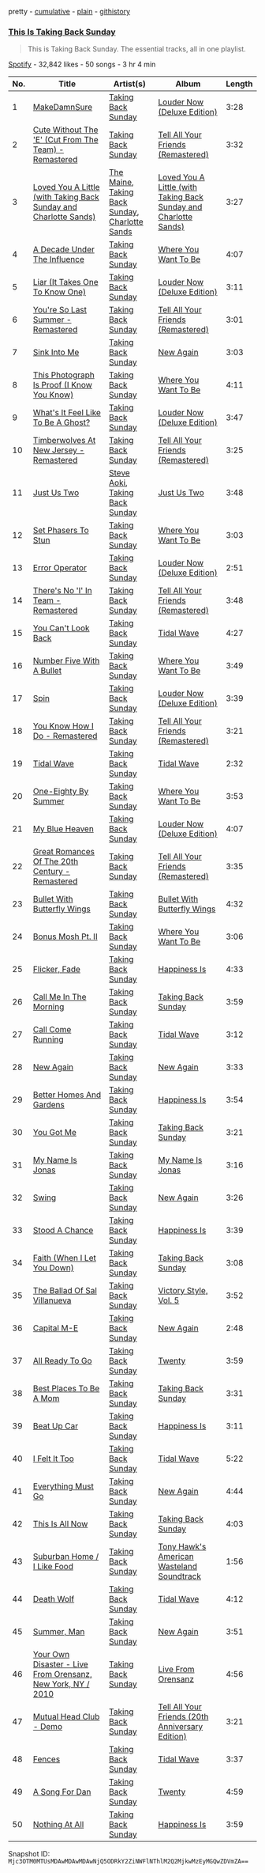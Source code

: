 pretty - [cumulative](/playlists/cumulative/37i9dQZF1DZ06evO1b7p16.md) - [plain](/playlists/plain/37i9dQZF1DZ06evO1b7p16) - [githistory](https://github.githistory.xyz/mackorone/spotify-playlist-archive/blob/main/playlists/plain/37i9dQZF1DZ06evO1b7p16)

### [This Is Taking Back Sunday](https://open.spotify.com/playlist/37i9dQZF1DZ06evO1b7p16)

> This is Taking Back Sunday\. The essential tracks, all in one playlist.

[Spotify](https://open.spotify.com/user/spotify) - 32,842 likes - 50 songs - 3 hr 4 min

| No. | Title | Artist(s) | Album | Length |
|---|---|---|---|---|
| 1 | [MakeDamnSure](https://open.spotify.com/track/6fTgbkBiMITtHUmik95ClX) | [Taking Back Sunday](https://open.spotify.com/artist/24XtlMhEMNdi822vi0MhY1) | [Louder Now \(Deluxe Edition\)](https://open.spotify.com/album/3t5ZnNa4NdyldNHZcFhETb) | 3:28 |
| 2 | [Cute Without The 'E' \(Cut From The Team\) \- Remastered](https://open.spotify.com/track/6OyKBwLzq4h15XmxeWf5n4) | [Taking Back Sunday](https://open.spotify.com/artist/24XtlMhEMNdi822vi0MhY1) | [Tell All Your Friends \(Remastered\)](https://open.spotify.com/album/0gBSoXYKsE3HHZNbgMPnEg) | 3:32 |
| 3 | [Loved You A Little \(with Taking Back Sunday and Charlotte Sands\)](https://open.spotify.com/track/0IPKskRI33eRXjUhNUr9b5) | [The Maine](https://open.spotify.com/artist/4o0pNHbyj36LPvukNqEug0), [Taking Back Sunday](https://open.spotify.com/artist/24XtlMhEMNdi822vi0MhY1), [Charlotte Sands](https://open.spotify.com/artist/2cAXhrWAztXGwk6r15ibW2) | [Loved You A Little \(with Taking Back Sunday and Charlotte Sands\)](https://open.spotify.com/album/2tgx0FJj6dtx3GzTm1Jbbd) | 3:27 |
| 4 | [A Decade Under The Influence](https://open.spotify.com/track/6um5ccNzX7k3SRsVnLupvI) | [Taking Back Sunday](https://open.spotify.com/artist/24XtlMhEMNdi822vi0MhY1) | [Where You Want To Be](https://open.spotify.com/album/6D1rTYBev0y8ZKE5tD7OP9) | 4:07 |
| 5 | [Liar \(It Takes One To Know One\)](https://open.spotify.com/track/5heRy6IDNiQXDJf1tZ6SUc) | [Taking Back Sunday](https://open.spotify.com/artist/24XtlMhEMNdi822vi0MhY1) | [Louder Now \(Deluxe Edition\)](https://open.spotify.com/album/3t5ZnNa4NdyldNHZcFhETb) | 3:11 |
| 6 | [You're So Last Summer \- Remastered](https://open.spotify.com/track/0cY6CAgB5wShSOTT3lQl2t) | [Taking Back Sunday](https://open.spotify.com/artist/24XtlMhEMNdi822vi0MhY1) | [Tell All Your Friends \(Remastered\)](https://open.spotify.com/album/0gBSoXYKsE3HHZNbgMPnEg) | 3:01 |
| 7 | [Sink Into Me](https://open.spotify.com/track/3XctWgpqES8k6NcpJuS1jA) | [Taking Back Sunday](https://open.spotify.com/artist/24XtlMhEMNdi822vi0MhY1) | [New Again](https://open.spotify.com/album/5wRjl19Zy5H45GTTQ5olYS) | 3:03 |
| 8 | [This Photograph Is Proof \(I Know You Know\)](https://open.spotify.com/track/3m1OyPw3fzMPAwDMcYcM6Z) | [Taking Back Sunday](https://open.spotify.com/artist/24XtlMhEMNdi822vi0MhY1) | [Where You Want To Be](https://open.spotify.com/album/6D1rTYBev0y8ZKE5tD7OP9) | 4:11 |
| 9 | [What's It Feel Like To Be A Ghost?](https://open.spotify.com/track/376GmAj8YF8fIJLe5IwOoH) | [Taking Back Sunday](https://open.spotify.com/artist/24XtlMhEMNdi822vi0MhY1) | [Louder Now \(Deluxe Edition\)](https://open.spotify.com/album/3t5ZnNa4NdyldNHZcFhETb) | 3:47 |
| 10 | [Timberwolves At New Jersey \- Remastered](https://open.spotify.com/track/1JFPraHovseDzutd6BOIry) | [Taking Back Sunday](https://open.spotify.com/artist/24XtlMhEMNdi822vi0MhY1) | [Tell All Your Friends \(Remastered\)](https://open.spotify.com/album/0gBSoXYKsE3HHZNbgMPnEg) | 3:25 |
| 11 | [Just Us Two](https://open.spotify.com/track/7xcI1Zektgesyth4OXLW0H) | [Steve Aoki](https://open.spotify.com/artist/77AiFEVeAVj2ORpC85QVJs), [Taking Back Sunday](https://open.spotify.com/artist/24XtlMhEMNdi822vi0MhY1) | [Just Us Two](https://open.spotify.com/album/2SM7pq8HGnx7xPuMyb8mck) | 3:48 |
| 12 | [Set Phasers To Stun](https://open.spotify.com/track/33n3pRhzyat73ZGUzluZjx) | [Taking Back Sunday](https://open.spotify.com/artist/24XtlMhEMNdi822vi0MhY1) | [Where You Want To Be](https://open.spotify.com/album/6D1rTYBev0y8ZKE5tD7OP9) | 3:03 |
| 13 | [Error Operator](https://open.spotify.com/track/3Zcx8pEo36dcrdppEmLVjs) | [Taking Back Sunday](https://open.spotify.com/artist/24XtlMhEMNdi822vi0MhY1) | [Louder Now \(Deluxe Edition\)](https://open.spotify.com/album/3t5ZnNa4NdyldNHZcFhETb) | 2:51 |
| 14 | [There's No 'I' In Team \- Remastered](https://open.spotify.com/track/5GDhZIimrLEJAgV7zVshSG) | [Taking Back Sunday](https://open.spotify.com/artist/24XtlMhEMNdi822vi0MhY1) | [Tell All Your Friends \(Remastered\)](https://open.spotify.com/album/0gBSoXYKsE3HHZNbgMPnEg) | 3:48 |
| 15 | [You Can't Look Back](https://open.spotify.com/track/5qHSOO5fanhbdjPaiAIeVY) | [Taking Back Sunday](https://open.spotify.com/artist/24XtlMhEMNdi822vi0MhY1) | [Tidal Wave](https://open.spotify.com/album/6vPMvidS9gatI17eT9k1cC) | 4:27 |
| 16 | [Number Five With A Bullet](https://open.spotify.com/track/1TDj6SaGAWm81OfkXVbTNr) | [Taking Back Sunday](https://open.spotify.com/artist/24XtlMhEMNdi822vi0MhY1) | [Where You Want To Be](https://open.spotify.com/album/6D1rTYBev0y8ZKE5tD7OP9) | 3:49 |
| 17 | [Spin](https://open.spotify.com/track/1rnuOugmaCQNaYxMhGrSyT) | [Taking Back Sunday](https://open.spotify.com/artist/24XtlMhEMNdi822vi0MhY1) | [Louder Now \(Deluxe Edition\)](https://open.spotify.com/album/3t5ZnNa4NdyldNHZcFhETb) | 3:39 |
| 18 | [You Know How I Do \- Remastered](https://open.spotify.com/track/7zqyhEbjAajHuvH2Icn1Hr) | [Taking Back Sunday](https://open.spotify.com/artist/24XtlMhEMNdi822vi0MhY1) | [Tell All Your Friends \(Remastered\)](https://open.spotify.com/album/0gBSoXYKsE3HHZNbgMPnEg) | 3:21 |
| 19 | [Tidal Wave](https://open.spotify.com/track/1LX0mHhWjzv03627Qi80Qd) | [Taking Back Sunday](https://open.spotify.com/artist/24XtlMhEMNdi822vi0MhY1) | [Tidal Wave](https://open.spotify.com/album/6vPMvidS9gatI17eT9k1cC) | 2:32 |
| 20 | [One\-Eighty By Summer](https://open.spotify.com/track/6r2EjEQh33dR5Ofxf5r79T) | [Taking Back Sunday](https://open.spotify.com/artist/24XtlMhEMNdi822vi0MhY1) | [Where You Want To Be](https://open.spotify.com/album/6D1rTYBev0y8ZKE5tD7OP9) | 3:53 |
| 21 | [My Blue Heaven](https://open.spotify.com/track/6pYzQWbPT3zw4F8Y5euTfl) | [Taking Back Sunday](https://open.spotify.com/artist/24XtlMhEMNdi822vi0MhY1) | [Louder Now \(Deluxe Edition\)](https://open.spotify.com/album/3t5ZnNa4NdyldNHZcFhETb) | 4:07 |
| 22 | [Great Romances Of The 20th Century \- Remastered](https://open.spotify.com/track/3c8n08bk0XGdL3HKro1kpD) | [Taking Back Sunday](https://open.spotify.com/artist/24XtlMhEMNdi822vi0MhY1) | [Tell All Your Friends \(Remastered\)](https://open.spotify.com/album/0gBSoXYKsE3HHZNbgMPnEg) | 3:35 |
| 23 | [Bullet With Butterfly Wings](https://open.spotify.com/track/6B6d64PpWBT6tLfxT0eMhE) | [Taking Back Sunday](https://open.spotify.com/artist/24XtlMhEMNdi822vi0MhY1) | [Bullet With Butterfly Wings](https://open.spotify.com/album/1ZEg013HK19x0U7IUYT5aG) | 4:32 |
| 24 | [Bonus Mosh Pt\. II](https://open.spotify.com/track/29zr7yJcEHQpCXz8aAZWOb) | [Taking Back Sunday](https://open.spotify.com/artist/24XtlMhEMNdi822vi0MhY1) | [Where You Want To Be](https://open.spotify.com/album/6D1rTYBev0y8ZKE5tD7OP9) | 3:06 |
| 25 | [Flicker, Fade](https://open.spotify.com/track/6QQq00cv1UZK0bwWWEpa5e) | [Taking Back Sunday](https://open.spotify.com/artist/24XtlMhEMNdi822vi0MhY1) | [Happiness Is](https://open.spotify.com/album/2N02qdLn3XiNlb8c0SFyPd) | 4:33 |
| 26 | [Call Me In The Morning](https://open.spotify.com/track/6YMTBc93GQJQB1RkqUU1ux) | [Taking Back Sunday](https://open.spotify.com/artist/24XtlMhEMNdi822vi0MhY1) | [Taking Back Sunday](https://open.spotify.com/album/1W4uX1UOB3fn04DiEgYinY) | 3:59 |
| 27 | [Call Come Running](https://open.spotify.com/track/5yrO5luvHEpLL8OC8qr7uN) | [Taking Back Sunday](https://open.spotify.com/artist/24XtlMhEMNdi822vi0MhY1) | [Tidal Wave](https://open.spotify.com/album/6vPMvidS9gatI17eT9k1cC) | 3:12 |
| 28 | [New Again](https://open.spotify.com/track/5ZB0YmZ4e9TEuPa2ghD3XI) | [Taking Back Sunday](https://open.spotify.com/artist/24XtlMhEMNdi822vi0MhY1) | [New Again](https://open.spotify.com/album/5wRjl19Zy5H45GTTQ5olYS) | 3:33 |
| 29 | [Better Homes And Gardens](https://open.spotify.com/track/4GENwH9HjfqB6n1jiNR56D) | [Taking Back Sunday](https://open.spotify.com/artist/24XtlMhEMNdi822vi0MhY1) | [Happiness Is](https://open.spotify.com/album/2N02qdLn3XiNlb8c0SFyPd) | 3:54 |
| 30 | [You Got Me](https://open.spotify.com/track/2WX60bCE9R6GpJWDEMUwUe) | [Taking Back Sunday](https://open.spotify.com/artist/24XtlMhEMNdi822vi0MhY1) | [Taking Back Sunday](https://open.spotify.com/album/1W4uX1UOB3fn04DiEgYinY) | 3:21 |
| 31 | [My Name Is Jonas](https://open.spotify.com/track/5824RecoRviXjWRAYNuFyM) | [Taking Back Sunday](https://open.spotify.com/artist/24XtlMhEMNdi822vi0MhY1) | [My Name Is Jonas](https://open.spotify.com/album/0Amv7DoAWRHE1nPS2LGXmw) | 3:16 |
| 32 | [Swing](https://open.spotify.com/track/66tVNSi55Hh2J4mfa3Dvuj) | [Taking Back Sunday](https://open.spotify.com/artist/24XtlMhEMNdi822vi0MhY1) | [New Again](https://open.spotify.com/album/5wRjl19Zy5H45GTTQ5olYS) | 3:26 |
| 33 | [Stood A Chance](https://open.spotify.com/track/0ZUrzmpZOdHGyUwHVu9USO) | [Taking Back Sunday](https://open.spotify.com/artist/24XtlMhEMNdi822vi0MhY1) | [Happiness Is](https://open.spotify.com/album/2N02qdLn3XiNlb8c0SFyPd) | 3:39 |
| 34 | [Faith \(When I Let You Down\)](https://open.spotify.com/track/77Mwze1RAWtlOhG5r3BqVR) | [Taking Back Sunday](https://open.spotify.com/artist/24XtlMhEMNdi822vi0MhY1) | [Taking Back Sunday](https://open.spotify.com/album/1W4uX1UOB3fn04DiEgYinY) | 3:08 |
| 35 | [The Ballad Of Sal Villanueva](https://open.spotify.com/track/5wd2AS3onzv83EUFPxuOkj) | [Taking Back Sunday](https://open.spotify.com/artist/24XtlMhEMNdi822vi0MhY1) | [Victory Style, Vol\. 5](https://open.spotify.com/album/2WTpvwVyDW00HMYAjVyc9k) | 3:52 |
| 36 | [Capital M\-E](https://open.spotify.com/track/7gZpGRd8lzWXBIMDWIN2LX) | [Taking Back Sunday](https://open.spotify.com/artist/24XtlMhEMNdi822vi0MhY1) | [New Again](https://open.spotify.com/album/5wRjl19Zy5H45GTTQ5olYS) | 2:48 |
| 37 | [All Ready To Go](https://open.spotify.com/track/0rkg1WLUTCvzYM8ViG29d8) | [Taking Back Sunday](https://open.spotify.com/artist/24XtlMhEMNdi822vi0MhY1) | [Twenty](https://open.spotify.com/album/216CNxCLlMTynBoS9uZAb2) | 3:59 |
| 38 | [Best Places To Be A Mom](https://open.spotify.com/track/6qblu5bhHV9qJXuvBXgd4m) | [Taking Back Sunday](https://open.spotify.com/artist/24XtlMhEMNdi822vi0MhY1) | [Taking Back Sunday](https://open.spotify.com/album/1W4uX1UOB3fn04DiEgYinY) | 3:31 |
| 39 | [Beat Up Car](https://open.spotify.com/track/6VCnQfitwjZnCACwCRjPOn) | [Taking Back Sunday](https://open.spotify.com/artist/24XtlMhEMNdi822vi0MhY1) | [Happiness Is](https://open.spotify.com/album/2N02qdLn3XiNlb8c0SFyPd) | 3:11 |
| 40 | [I Felt It Too](https://open.spotify.com/track/4gQGrIw38yZITh4JQNEVOO) | [Taking Back Sunday](https://open.spotify.com/artist/24XtlMhEMNdi822vi0MhY1) | [Tidal Wave](https://open.spotify.com/album/6vPMvidS9gatI17eT9k1cC) | 5:22 |
| 41 | [Everything Must Go](https://open.spotify.com/track/3BT2yJJNZ8cfk57TGHdWiF) | [Taking Back Sunday](https://open.spotify.com/artist/24XtlMhEMNdi822vi0MhY1) | [New Again](https://open.spotify.com/album/5wRjl19Zy5H45GTTQ5olYS) | 4:44 |
| 42 | [This Is All Now](https://open.spotify.com/track/0vS38XxhV24I3yEGjZLYmq) | [Taking Back Sunday](https://open.spotify.com/artist/24XtlMhEMNdi822vi0MhY1) | [Taking Back Sunday](https://open.spotify.com/album/1W4uX1UOB3fn04DiEgYinY) | 4:03 |
| 43 | [Suburban Home / I Like Food](https://open.spotify.com/track/0QAnIy8DmxJNaClLQVYlxM) | [Taking Back Sunday](https://open.spotify.com/artist/24XtlMhEMNdi822vi0MhY1) | [Tony Hawk's American Wasteland Soundtrack](https://open.spotify.com/album/1ttszNk2tbxuzeln1Ib7e0) | 1:56 |
| 44 | [Death Wolf](https://open.spotify.com/track/2D1i89f8JciKL4IOmUwdEy) | [Taking Back Sunday](https://open.spotify.com/artist/24XtlMhEMNdi822vi0MhY1) | [Tidal Wave](https://open.spotify.com/album/6vPMvidS9gatI17eT9k1cC) | 4:12 |
| 45 | [Summer, Man](https://open.spotify.com/track/0liXar8GQi3nwKrbe6Ooi2) | [Taking Back Sunday](https://open.spotify.com/artist/24XtlMhEMNdi822vi0MhY1) | [New Again](https://open.spotify.com/album/5wRjl19Zy5H45GTTQ5olYS) | 3:51 |
| 46 | [Your Own Disaster \- Live From Orensanz, New York, NY / 2010](https://open.spotify.com/track/1aggSZloUOTB3Y6vGMD8GS) | [Taking Back Sunday](https://open.spotify.com/artist/24XtlMhEMNdi822vi0MhY1) | [Live From Orensanz](https://open.spotify.com/album/586wLbc8nvAWQXVcAAwib4) | 4:56 |
| 47 | [Mutual Head Club \- Demo](https://open.spotify.com/track/5UYNFezTaq71mYe6dfu9LO) | [Taking Back Sunday](https://open.spotify.com/artist/24XtlMhEMNdi822vi0MhY1) | [Tell All Your Friends \(20th Anniversary Edition\)](https://open.spotify.com/album/5vXgzBXFBLdsE22WvrkmjG) | 3:21 |
| 48 | [Fences](https://open.spotify.com/track/4XtYWu7zHWqBOBgjVbgd74) | [Taking Back Sunday](https://open.spotify.com/artist/24XtlMhEMNdi822vi0MhY1) | [Tidal Wave](https://open.spotify.com/album/6vPMvidS9gatI17eT9k1cC) | 3:37 |
| 49 | [A Song For Dan](https://open.spotify.com/track/54ZRdH8aJD9yUbkJmkFqKz) | [Taking Back Sunday](https://open.spotify.com/artist/24XtlMhEMNdi822vi0MhY1) | [Twenty](https://open.spotify.com/album/216CNxCLlMTynBoS9uZAb2) | 4:59 |
| 50 | [Nothing At All](https://open.spotify.com/track/0IKqfoRn3Lp8gGnM8IcrcD) | [Taking Back Sunday](https://open.spotify.com/artist/24XtlMhEMNdi822vi0MhY1) | [Happiness Is](https://open.spotify.com/album/2N02qdLn3XiNlb8c0SFyPd) | 3:59 |

Snapshot ID: `Mjc3OTM0MTUsMDAwMDAwMDAwNjQ5ODRkY2ZiNWFlNThlM2Q2MjkwMzEyMGQwZDVmZA==`
